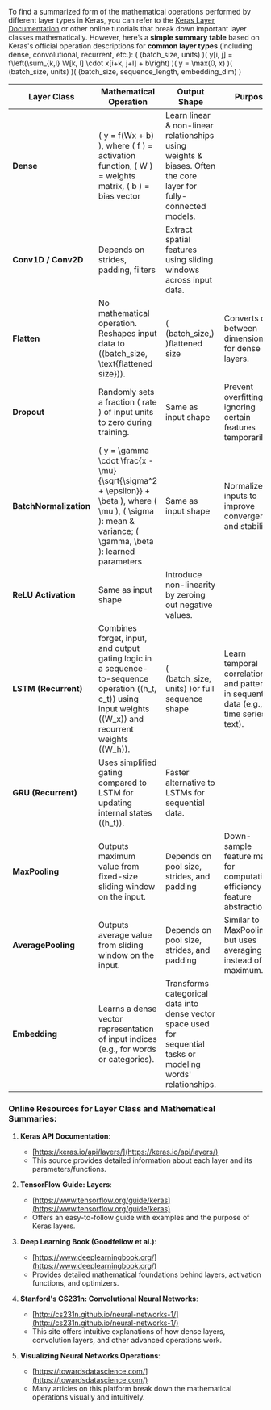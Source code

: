 To find a summarized form of the mathematical operations performed by different layer types in Keras, you can refer to the [Keras Layer Documentation](https://keras.io/api/layers/) or other online tutorials that break down important layer classes mathematically.
However, here’s a **simple summary table** based on Keras's official operation descriptions for **common layer types** (including dense, convolutional, recurrent, etc.):
( (batch_size, units) )( y[i, j] = f\left(\sum_{k,l} W[k, l] \cdot x[i+k, j+l] + b\right) )( y = \max(0, x) )( (batch_size, units) )( (batch_size, sequence_length, embedding_dim) )

| **Layer Class** | **Mathematical Operation** | **Output Shape** | **Purpose** |
| --- | --- | --- | --- |
| **Dense** | ( y = f(Wx + b) ), where ( f ) = activation function, ( W ) = weights matrix, ( b ) = bias vector | Learn linear & non-linear relationships using weights & biases. Often the core layer for fully-connected models. |
| **Conv1D / Conv2D** | Depends on strides, padding, filters | Extract spatial features using sliding windows across input data. |
| **Flatten** | No mathematical operation. Reshapes input data to ((batch_size, \text{flattened size})). | ( (batch_size,) )flattened size | Converts data between dimensions for dense layers. |
| **Dropout** | Randomly sets a fraction ( rate ) of input units to zero during training. | Same as input shape | Prevent overfitting by ignoring certain features temporarily. |
| **BatchNormalization** | ( y = \gamma \cdot \frac{x - \mu}{\sqrt{\sigma^2 + \epsilon}} + \beta ), where ( \mu ), ( \sigma ): mean & variance; ( \gamma, \beta ): learned parameters | Same as input shape | Normalize inputs to improve convergence and stability. |
| **ReLU Activation** | Same as input shape | Introduce non-linearity by zeroing out negative values. |
| **LSTM (Recurrent)** | Combines forget, input, and output gating logic in a sequence-to-sequence operation ((h_t, c_t)) using input weights ((W_x)) and recurrent weights ((W_h)). | ( (batch_size, units) )or full sequence shape | Learn temporal correlations and patterns in sequential data (e.g., time series, text). |
| **GRU (Recurrent)** | Uses simplified gating compared to LSTM for updating internal states ((h_t)). | Faster alternative to LSTMs for sequential data. |
| **MaxPooling** | Outputs maximum value from fixed-size sliding window on the input. | Depends on pool size, strides, and padding | Down-sample feature maps for computational efficiency and feature abstraction. |
| **AveragePooling** | Outputs average value from sliding window on the input. | Depends on pool size, strides, and padding | Similar to MaxPooling but uses averaging instead of maximum. |
| **Embedding** | Learns a dense vector representation of input indices (e.g., for words or categories). | Transforms categorical data into dense vector space used for sequential tasks or modeling words' relationships. |
### Online Resources for Layer Class and Mathematical Summaries:
1. **Keras API Documentation**:
    - [https://keras.io/api/layers/](https://keras.io/api/layers/)
    - This source provides detailed information about each layer and its parameters/functions.

2. **TensorFlow Guide: Layers**:
    - [https://www.tensorflow.org/guide/keras](https://www.tensorflow.org/guide/keras)
    - Offers an easy-to-follow guide with examples and the purpose of Keras layers.

3. **Deep Learning Book (Goodfellow et al.)**:
    - [https://www.deeplearningbook.org/](https://www.deeplearningbook.org/)
    - Provides detailed mathematical foundations behind layers, activation functions, and optimizers.

4. **Stanford's CS231n: Convolutional Neural Networks**:
    - [http://cs231n.github.io/neural-networks-1/](http://cs231n.github.io/neural-networks-1/)
    - This site offers intuitive explanations of how dense layers, convolution layers, and other advanced operations work.

5. **Visualizing Neural Networks Operations**:
    - [https://towardsdatascience.com/](https://towardsdatascience.com/)
    - Many articles on this platform break down the mathematical operations visually and intuitively.
